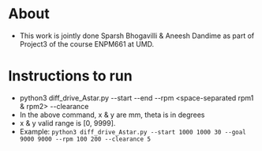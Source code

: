 # About
- This work is jointly done Sparsh Bhogavilli & Aneesh Dandime as part of Project3 of the course ENPM661 at UMD.

# Instructions to run
- python3 diff_drive_Astar.py --start <space-separated x y theta> --end <space-separated x y> --rpm <space-separated rpm1 & rpm2> --clearance <clearance in mm>
- In the above command, x & y are mm, theta is in degrees
- x & y valid range is [0, 9999].
- Example: `python3 diff_drive_Astar.py --start 1000 1000 30 --goal 9000 9000 --rpm 100 200 --clearance 5`
